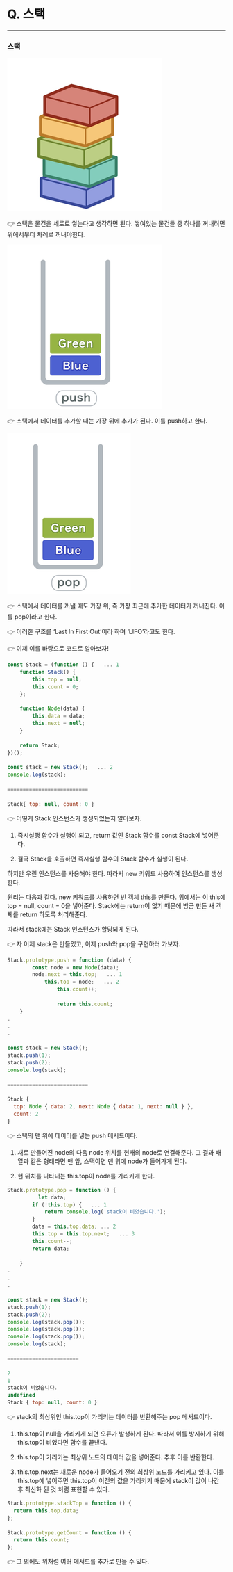 # Q. 스택

---

### 스택

![Untitled](../stack/assets/Untitled.png)

👉 스택은 물건을 세로로 쌓는다고 생각하면 된다.
쌓여있는 물건들 중 하나를 꺼내려면 위에서부터 차례로 꺼내야한다.

![Untitled](../stack/assets/Untitled%201.png)

👉 스택에서 데이터를 추가할 때는 가장 위에 추가가 된다. 이를 push하고 한다.

![Untitled](../stack/assets/Untitled%202.png)

👉 스택에서 데이터를 꺼낼 때도 가장 위, 즉 가장 최근에 추가한 데이터가 꺼내진다. 이를 pop이라고 한다.

👉 이러한 구조를 ‘Last In First Out’이라 하며 ‘LIFO’라고도 한다.

👉 이제 이를 바탕으로 코드로 알아보자!

```jsx
const Stack = (function () {   ... 1
    function Stack() {
        this.top = null;
        this.count = 0;
    };

    function Node(data) {
        this.data = data;
        this.next = null;
    }

    return Stack;
})();

const stack = new Stack();   ... 2
console.log(stack);

==========================

Stack{ top: null, count: 0 }
```

👉 어떻게 Stack 인스턴스가 생성되었는지 알아보자.

1. 즉시실행 함수가 실행이 되고, return 값인 Stack 함수를 const Stack에 넣어준다.

2. 결국 Stack을 호출하면 즉시실행 함수의 Stack 함수가 실행이 된다.

하지만 우린 인스턴스를 사용해야 한다. 따라서 new 키워드 사용하여 인스턴스를 생성한다.

원리는 다음과 같다. new 키워드를 사용하면 빈 객체 this를 만든다. 위에서는 이 this에 top = null, count = 0을 넣어준다. Stack에는 return이 없기 때문에 방금 만든 새 객체를 return 하도록 처리해준다.

따라서 stack에는 Stack 인스턴스가 할당되게 된다.

👉 자 이제 stack은 만들었고, 이제 push와 pop을 구현하러 가보자.

```jsx
Stack.prototype.push = function (data) {
        const node = new Node(data);
        node.next = this.top;   ... 1
		    this.top = node;   ... 2
				this.count++;

				return this.count;
    }
.
.
.

const stack = new Stack();
stack.push(1);
stack.push(2);
console.log(stack);

==========================

Stack {
  top: Node { data: 2, next: Node { data: 1, next: null } },
  count: 2
}
```

👉 스택의 맨 위에 데이터를 넣는 push 메서드이다.

1. 새로 만들어진 node의 다음 node 위치를 현재의 node로 연결해준다. 그 결과 배열과 같은 형태라면 맨 앞, 스택이면 맨 위에 node가 들어가게 된다.

2. 현 위치를 나타내는 this.top이 node를 가리키게 한다.

```jsx
Stack.prototype.pop = function () {
	      let data;
        if (!this.top) {   ... 1
            return console.log('stack이 비었습니다.');
        }
        data = this.top.data; ... 2
        this.top = this.top.next;   ... 3
        this.count--;
        return data;

    }
.
.
.

const stack = new Stack();
stack.push(1);
stack.push(2);
console.log(stack.pop());
console.log(stack.pop());
console.log(stack.pop());
console.log(stack);

=======================

2
1
stack이 비었습니다.
undefined
Stack { top: null, count: 0 }
```

👉 stack의 최상위인 this.top이 가리키는 데이터를 반환해주는 pop 메서드이다.

1. this.top이 null을 가리키게 되면 오류가 발생하게 된다. 따라서 이를 방지하기 위해 this.top이 비었다면 함수를 끝낸다.

2. this.top이 가리키는 최상위 노드의 데이터 값을 넣어준다. 추후 이를 반환한다.

3. this.top.next는 새로운 node가 들어오기 전의 최상위 노드를 가리키고 있다. 이를 this.top에 넣어주면 this.top이 이전의 값을 가리키기 때문에 stack이 값이 나간 후 최신화 된 것 처럼 표현할 수 있다.

```jsx
Stack.prototype.stackTop = function () {
  return this.top.data;
};

Stack.prototype.getCount = function () {
  return this.count;
};
```

👉 그 외에도 위처럼 여러 메서드를 추가로 만들 수 있다.
